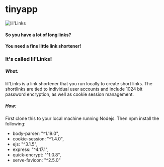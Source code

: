 # tinyapp
![lil'Links](https://nextcloud.ironmantle.ca/s/psdd2mDzWX2DTbr/preview)
#### So you have a lot of long links?
#### You need a fine little link shortener!
### It's called lil'Links!

##### What:
lil'Links is a link shortener that you run locally to create short links.  The shortlinks are tied to individual user accounts and include 1024 bit password encryption, as well as cookie session management.

##### How:
First clone this to your local machine running Nodejs.  Then npm install the following:
* body-parser: "^1.19.0",
* cookie-session: "^1.4.0",
* ejs: "^3.1.5",
* express: "^4.17.1",
* quick-encrypt: "^1.0.8",
* serve-favicon: "^2.5.0"
